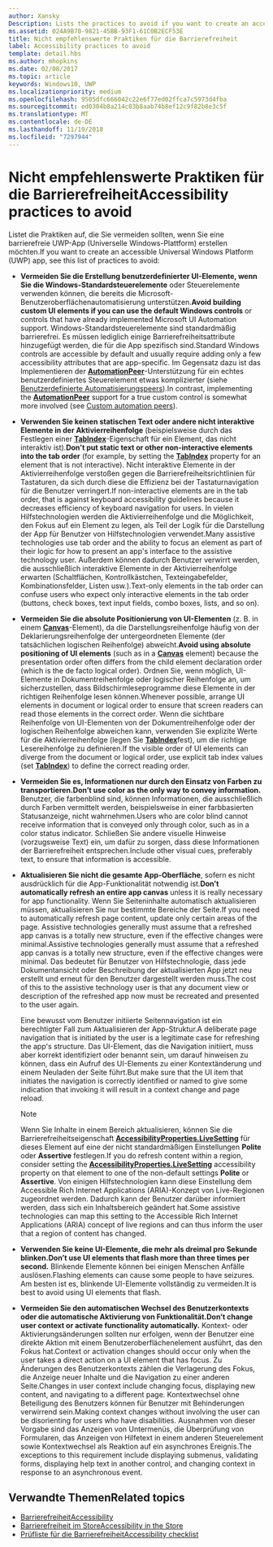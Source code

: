 ```yaml
---
author: Xansky
Description: Lists the practices to avoid if you want to create an accessible Universal Windows Platform (UWP) app.
ms.assetid: 024A9B70-9821-45BB-93F1-61C0B2ECF53E
title: Nicht empfehlenswerte Praktiken für die Barrierefreiheit
label: Accessibility practices to avoid
template: detail.hbs
ms.author: mhopkins
ms.date: 02/08/2017
ms.topic: article
keywords: Windows10, UWP
ms.localizationpriority: medium
ms.openlocfilehash: 9505dfc666042c22e6f77ed02ffca7c5973d4fba
ms.sourcegitcommit: ed0304b8a214c03b8aab74b8ef12c9f82b8e3c5f
ms.translationtype: MT
ms.contentlocale: de-DE
ms.lasthandoff: 11/19/2018
ms.locfileid: "7297944"
---
```

# <a name="accessibility-practices-to-avoid"></a><span data-ttu-id="25140-103">Nicht empfehlenswerte Praktiken für die Barrierefreiheit</span><span class="sxs-lookup"><span data-stu-id="25140-103">Accessibility practices to avoid</span></span>

<span data-ttu-id="25140-104">Listet die Praktiken auf, die Sie vermeiden sollten, wenn Sie eine barrierefreie UWP-App (Universelle Windows-Plattform) erstellen möchten.</span><span class="sxs-lookup"><span data-stu-id="25140-104">If you want to create an accessible Universal Windows Platform (UWP) app, see this list of practices to avoid:</span></span> 

* <span data-ttu-id="25140-105">**Vermeiden Sie die Erstellung benutzerdefinierter UI-Elemente, wenn Sie die Windows-Standardsteuerelemente** oder Steuerelemente verwenden können, die bereits die Microsoft-Benutzeroberflächenautomatisierung unterstützen.</span><span class="sxs-lookup"><span data-stu-id="25140-105">**Avoid building custom UI elements if you can use the default Windows controls** or controls that have already implemented Microsoft UI Automation support.</span></span> <span data-ttu-id="25140-106">Windows-Standardsteuerelemente sind standardmäßig barrierefrei. Es müssen lediglich einige Barrierefreiheitsattribute hinzugefügt werden, die für die App spezifisch sind.</span><span class="sxs-lookup"><span data-stu-id="25140-106">Standard Windows controls are accessible by default and usually require adding only a few accessibility attributes that are app-specific.</span></span> <span data-ttu-id="25140-107">Im Gegensatz dazu ist das Implementieren der [**AutomationPeer**](https://msdn.microsoft.com/library/windows/apps/BR209185)-Unterstützung für ein echtes benutzerdefiniertes Steuerelement etwas komplizierter (siehe [Benutzerdefinierte Automatisierungspeers](custom-automation-peers.md)).</span><span class="sxs-lookup"><span data-stu-id="25140-107">In contrast, implementing the [**AutomationPeer**](https://msdn.microsoft.com/library/windows/apps/BR209185) support for a true custom control is somewhat more involved (see [Custom automation peers](custom-automation-peers.md)).</span></span>
* <span data-ttu-id="25140-108">**Verwenden Sie keinen statischen Text oder andere nicht interaktive Elemente in der Aktivierreihenfolge** (beispielsweise durch das Festlegen einer [**TabIndex**](https://msdn.microsoft.com/library/windows/apps/BR209461)-Eigenschaft für ein Element, das nicht interaktiv ist).</span><span class="sxs-lookup"><span data-stu-id="25140-108">**Don't put static text or other non-interactive elements into the tab order** (for example, by setting the [**TabIndex**](https://msdn.microsoft.com/library/windows/apps/BR209461) property for an element that is not interactive).</span></span> <span data-ttu-id="25140-109">Nicht interaktive Elemente in der Aktivierreihenfolge verstoßen gegen die Barrierefreiheitsrichtlinien für Tastaturen, da sich durch diese die Effizienz bei der Tastaturnavigation für die Benutzer verringert.</span><span class="sxs-lookup"><span data-stu-id="25140-109">If non-interactive elements are in the tab order, that is against keyboard accessibility guidelines because it decreases efficiency of keyboard navigation for users.</span></span> <span data-ttu-id="25140-110">In vielen Hilfstechnologien werden die Aktivierreihenfolge und die Möglichkeit, den Fokus auf ein Element zu legen, als Teil der Logik für die Darstellung der App für Benutzer von Hilfstechnologien verwendet.</span><span class="sxs-lookup"><span data-stu-id="25140-110">Many assistive technologies use tab order and the ability to focus an element as part of their logic for how to present an app's interface to the assistive technology user.</span></span> <span data-ttu-id="25140-111">Außerdem können dadurch Benutzer verwirrt werden, die ausschließlich interaktive Elemente in der Aktivierreihenfolge erwarten (Schaltflächen, Kontrollkästchen, Texteingabefelder, Kombinationsfelder, Listen usw.).</span><span class="sxs-lookup"><span data-stu-id="25140-111">Text-only elements in the tab order can confuse users who expect only interactive elements in the tab order (buttons, check boxes, text input fields, combo boxes, lists, and so on).</span></span>
* <span data-ttu-id="25140-112">**Vermeiden Sie die absolute Positionierung von UI-Elementen** (z. B. in einem [**Canvas**](https://msdn.microsoft.com/library/windows/apps/BR209267)-Element), da die Darstellungsreihenfolge häufig von der Deklarierungsreihenfolge der untergeordneten Elemente (der tatsächlichen logischen Reihenfolge) abweicht.</span><span class="sxs-lookup"><span data-stu-id="25140-112">**Avoid using absolute positioning of UI elements** (such as in a [**Canvas**](https://msdn.microsoft.com/library/windows/apps/BR209267) element) because the presentation order often differs from the child element declaration order (which is the de facto logical order).</span></span> <span data-ttu-id="25140-113">Ordnen Sie, wenn möglich, UI-Elemente in Dokumentreihenfolge oder logischer Reihenfolge an, um sicherzustellen, dass Bildschirmleseprogramme diese Elemente in der richtigen Reihenfolge lesen können.</span><span class="sxs-lookup"><span data-stu-id="25140-113">Whenever possible, arrange UI elements in document or logical order to ensure that screen readers can read those elements in the correct order.</span></span> <span data-ttu-id="25140-114">Wenn die sichtbare Reihenfolge von UI-Elementen von der Dokumentreihenfolge oder der logischen Reihenfolge abweichen kann, verwenden Sie explizite Werte für die Aktivierreihenfolge (legen Sie [**TabIndex**](https://msdn.microsoft.com/library/windows/apps/BR209461)fest), um die richtige Lesereihenfolge zu definieren.</span><span class="sxs-lookup"><span data-stu-id="25140-114">If the visible order of UI elements can diverge from the document or logical order, use explicit tab index values (set [**TabIndex**](https://msdn.microsoft.com/library/windows/apps/BR209461)) to define the correct reading order.</span></span>
* **<span data-ttu-id="25140-115">Vermeiden Sie es, Informationen nur durch den Einsatz von Farben zu transportieren.</span><span class="sxs-lookup"><span data-stu-id="25140-115">Don’t use color as the only way to convey information.</span></span>** <span data-ttu-id="25140-116">Benutzer, die farbenblind sind, können Informationen, die ausschließlich durch Farben vermittelt werden, beispielsweise in einer farbbasierten Statusanzeige, nicht wahrnehmen.</span><span class="sxs-lookup"><span data-stu-id="25140-116">Users who are color blind cannot receive information that is conveyed only through color, such as in a color status indicator.</span></span> <span data-ttu-id="25140-117">Schließen Sie andere visuelle Hinweise (vorzugsweise Text) ein, um dafür zu sorgen, dass diese Informationen der Barrierefreiheit entsprechen.</span><span class="sxs-lookup"><span data-stu-id="25140-117">Include other visual cues, preferably text, to ensure that information is accessible.</span></span>
* <span data-ttu-id="25140-118">**Aktualisieren Sie nicht die gesamte App-Oberfläche**, sofern es nicht ausdrücklich für die App-Funktionalität notwendig ist.</span><span class="sxs-lookup"><span data-stu-id="25140-118">**Don’t automatically refresh an entire app canvas** unless it is really necessary for app functionality.</span></span> <span data-ttu-id="25140-119">Wenn Sie Seiteninhalte automatisch aktualisieren müssen, aktualisieren Sie nur bestimmte Bereiche der Seite.</span><span class="sxs-lookup"><span data-stu-id="25140-119">If you need to automatically refresh page content, update only certain areas of the page.</span></span> <span data-ttu-id="25140-120">Assistive technologies generally must assume that a refreshed app canvas is a totally new structure, even if the effective changes were minimal.</span><span class="sxs-lookup"><span data-stu-id="25140-120">Assistive technologies generally must assume that a refreshed app canvas is a totally new structure, even if the effective changes were minimal.</span></span> <span data-ttu-id="25140-121">Das bedeutet für Benutzer von Hilfstechnologie, dass jede Dokumentansicht oder Beschreibung der aktualisierten App jetzt neu erstellt und erneut für den Benutzer dargestellt werden muss.</span><span class="sxs-lookup"><span data-stu-id="25140-121">The cost of this to the assistive technology user is that any document view or description of the refreshed app now must be recreated and presented to the user again.</span></span>
  
  <span data-ttu-id="25140-122">Eine bewusst vom Benutzer initiierte Seitennavigation ist ein berechtigter Fall zum Aktualisieren der App-Struktur.</span><span class="sxs-lookup"><span data-stu-id="25140-122">A deliberate page navigation that is initiated by the user is a legitimate case for refreshing the app's structure.</span></span> <span data-ttu-id="25140-123">Das UI-Element, das die Navigation initiiert, muss aber korrekt identifiziert oder benannt sein, um darauf hinweisen zu können, dass ein Aufruf des UI-Elements zu einer Kontextänderung und einem Neuladen der Seite führt.</span><span class="sxs-lookup"><span data-stu-id="25140-123">But make sure that the UI item that initiates the navigation is correctly identified or named to give some indication that invoking it will result in a context change and page reload.</span></span>

  > [!NOTE]
  > <span data-ttu-id="25140-124">Wenn Sie Inhalte in einem Bereich aktualisieren, können Sie die Barrierefreiheitseigenschaft [**AccessibilityProperties.LiveSetting**](https://msdn.microsoft.com/library/windows/apps/JJ191516) für dieses Element auf eine der nicht standardmäßigen Einstellungen **Polite** oder **Assertive** festlegen.</span><span class="sxs-lookup"><span data-stu-id="25140-124">If you do refresh content within a region, consider setting the [**AccessibilityProperties.LiveSetting**](https://msdn.microsoft.com/library/windows/apps/JJ191516) accessibility property on that element to one of the non-default settings **Polite** or **Assertive**.</span></span> <span data-ttu-id="25140-125">Von einigen Hilfstechnologien kann diese Einstellung dem Accessible Rich Internet Applications (ARIA)-Konzept von Live-Regionen zugeordnet werden. Dadurch kann der Benutzer darüber informiert werden, dass sich ein Inhaltsbereich geändert hat.</span><span class="sxs-lookup"><span data-stu-id="25140-125">Some assistive technologies can map this setting to the Accessible Rich Internet Applications (ARIA) concept of live regions and can thus inform the user that a region of content has changed.</span></span>

* **<span data-ttu-id="25140-126">Verwenden Sie keine UI-Elemente, die mehr als dreimal pro Sekunde blinken.</span><span class="sxs-lookup"><span data-stu-id="25140-126">Don’t use UI elements that flash more than three times per second.</span></span>** <span data-ttu-id="25140-127">Blinkende Elemente können bei einigen Menschen Anfälle auslösen.</span><span class="sxs-lookup"><span data-stu-id="25140-127">Flashing elements can cause some people to have seizures.</span></span> <span data-ttu-id="25140-128">Am besten ist es, blinkende UI-Elemente vollständig zu vermeiden.</span><span class="sxs-lookup"><span data-stu-id="25140-128">It is best to avoid using UI elements that flash.</span></span>
* **<span data-ttu-id="25140-129">Vermeiden Sie den automatischen Wechsel des Benutzerkontexts oder die automatische Aktivierung von Funktionalität.</span><span class="sxs-lookup"><span data-stu-id="25140-129">Don’t change user context or activate functionality automatically.</span></span>** <span data-ttu-id="25140-130">Kontext- oder Aktivierungsänderungen sollten nur erfolgen, wenn der Benutzer eine direkte Aktion mit einem Benutzeroberflächenelement ausführt, das den Fokus hat.</span><span class="sxs-lookup"><span data-stu-id="25140-130">Context or activation changes should occur only when the user takes a direct action on a UI element that has focus.</span></span> <span data-ttu-id="25140-131">Zu Änderungen des Benutzerkontexts zählen die Verlagerung des Fokus, die Anzeige neuer Inhalte und die Navigation zu einer anderen Seite.</span><span class="sxs-lookup"><span data-stu-id="25140-131">Changes in user context include changing focus, displaying new content, and navigating to a different page.</span></span> <span data-ttu-id="25140-132">Kontextwechsel ohne Beteiligung des Benutzers können für Benutzer mit Behinderungen verwirrend sein.</span><span class="sxs-lookup"><span data-stu-id="25140-132">Making context changes without involving the user can be disorienting for users who have disabilities.</span></span> <span data-ttu-id="25140-133">Ausnahmen von dieser Vorgabe sind das Anzeigen von Untermenüs, die Überprüfung von Formularen, das Anzeigen von Hilfetext in einem anderen Steuerelement sowie Kontextwechsel als Reaktion auf ein asynchrones Ereignis.</span><span class="sxs-lookup"><span data-stu-id="25140-133">The exceptions to this requirement include displaying submenus, validating forms, displaying help text in another control, and changing context in response to an asynchronous event.</span></span>

<span id="related_topics"/>

## <a name="related-topics"></a><span data-ttu-id="25140-134">Verwandte Themen</span><span class="sxs-lookup"><span data-stu-id="25140-134">Related topics</span></span>  
* [<span data-ttu-id="25140-135">Barrierefreiheit</span><span class="sxs-lookup"><span data-stu-id="25140-135">Accessibility</span></span>](accessibility.md)
* [<span data-ttu-id="25140-136">Barrierefreiheit im Store</span><span class="sxs-lookup"><span data-stu-id="25140-136">Accessibility in the Store</span></span>](accessibility-in-the-store.md)
* [<span data-ttu-id="25140-137">Prüfliste für die Barrierefreiheit</span><span class="sxs-lookup"><span data-stu-id="25140-137">Accessibility checklist</span></span>](accessibility-checklist.md)
